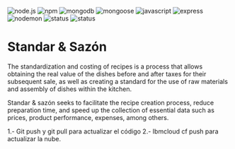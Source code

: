 ![node.js](https://img.shields.io/badge/NodeJS-v12.16.1-339933?logo=node.js&logoColor=white)
![npm](https://img.shields.io/badge/npm-v6.13.4-CB3837?logo=NPM&logoColor=white)
![mongodb](https://img.shields.io/badge/MongoDB-Atlas-47A248?logo=mongodb&logoColor=white)
![mongoose](https://img.shields.io/badge/mongoose-OM-47A248?logo=mongodb&logoColor=white)
![javascript](https://img.shields.io/badge/Standard-JS-F7DF1E?logo=javascript&logoColor=white)
![express](https://img.shields.io/badge/Express-Framework-47A248?logo=javascript&logoColor=white)
![nodemon](https://img.shields.io/badge/nodemon-dev-76D04B?logo=nodemon&logoColor=white)
![status](https://img.shields.io/badge/status-development-990000?logo=javascript&logoColor=white)
![status](https://img.shields.io/badge/JWT-authentication-000000?logo=JSON-Web-Tokens&logoColor=white)

# Standar & Sazón

The standardization and costing of recipes is a process that allows obtaining the real value of the dishes before and after taxes for their subsequent sale, as well as creating a standard for the use of raw materials and assembly of dishes within the kitchen.

Standar & sazón seeks to facilitate the recipe creation process, reduce preparation time, and speed up the collection of essential data such as prices, product performance, expenses, among others.


1.- Git push y git pull para actualizar el código
2.- Ibmcloud cf push para actualizar la nube.